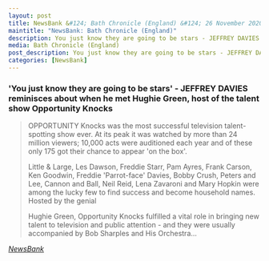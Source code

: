 ```yaml
---
layout: post
title: NewsBank &#124; Bath Chronicle (England) &#124; 26 November 2020
maintitle: "NewsBank: Bath Chronicle (England)"
description: You just know they are going to be stars - JEFFREY DAVIES reminisces about when he met Hughie Green, host of the talent show Opportunity Knocks.
media: Bath Chronicle (England)
post_description: You just know they are going to be stars - JEFFREY DAVIES reminisces about when he met Hughie Green, host of the talent show Opportunity Knocks.
categories: [NewsBank]
---
```


### 'You just know they are going to be stars' - JEFFREY DAVIES reminisces about when he met Hughie Green, host of the talent show Opportunity Knocks

> OPPORTUNITY Knocks was the most successful television talent-spotting show ever. At its peak it was watched by more than 24 million viewers; 10,000 acts were auditioned each year and of these only 175 got their chance to appear 'on the box'.
>
> Little & Large, Les Dawson, Freddie Starr, Pam Ayres, Frank Carson, Ken Goodwin, Freddie 'Parrot-face' Davies, Bobby Crush, Peters and Lee, Cannon and Ball, Neil Reid, Lena Zavaroni and Mary Hopkin were among the lucky few to find success and become household names. Hosted by the genial
>
> Hughie Green, Opportunity Knocks fulfilled a vital role in bringing new talent to television and public attention - and they were usually accompanied by Bob Sharples and His Orchestra...

<cite>[NewsBank](https://infoweb.newsbank.com/apps/news/openurl?ctx_ver=z39.88-2004&rft_id=info%3Asid/infoweb.newsbank.com&svc_dat=UKNB&req_dat=55CA6C602C984FD8A3DCC6AF6BF4AE70&rft_val_format=info%3Aofi/fmt%3Akev%3Amtx%3Actx&rft_dat=document_id%3Anews%252F17EFC8E2F60D18E0)</cite>

